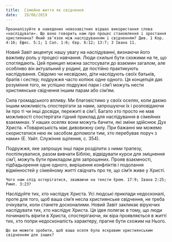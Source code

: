 ```yaml
---
title:  Сімейне життя як свідчення
date:   19/06/2019
---
```


`Проаналізуйте в наведених новозавітних віршах використання слова «наслідувати». Що воно говорить нам про процес становлення і зростання християнина? Який зв’язок між наслідуванням і свідченням? Див. 1 Кор. 4:16; Ефес. 5:1; 1 Сол. 1:6; Євр. 6:12; 13:7; 3 Івана 11.`

Новий Завіт акцентує нашу увагу на наслідуванні, визнаючи його важливу роль у процесі навчання. Люди схильні бути схожими на те, що споглядають. Цей принцип можна застосувати до взаємин загалом, але особливо він актуальний у родині, де постійно практикують наслідування. Свідомо чи несвідомо, діти наслідують своїх батьків, братів і сестер; подружжя часто копіює одне одного. Ця концепція дає розуміння того, як успішно подружні пари і сім’ї можуть нести християнське свідчення іншим парам або сім’ям.

Сила громадського впливу. Ми благовістимо у своїх оселях, коли даємо іншим можливість спостерігати за нами, запрошуючи їх і розповідаючи їм про ті чи інші досвіди, пережиті в сім’ї. Багато хто просто не мав можливості спостерігати гідний приклад для наслідування в сімейних взаєминах. У наших оселях вони можуть бачити, які зміни здійснює Дух Христа. «Товариськість має дивовижну силу. При бажанні ми можемо скористатися нею як засобом допомоги тим, хто перебуває поруч з нами» (Е. Уайт. Служіння зцілення, с. 354).

Подружжя, яке запрошує інші пари розділити з ними трапезу, поспілкуватися, разом вивчати Біблію, відвідувати курси для зміцнення сім’ї, можуть бути прикладом для запрошених. Прояв взаємності, підбадьорення одне одного, вирішення конфліктів і подолання відмінностей у сімейному житті свідчать про те, що сім’я живе у Христі.

`Чого нам слід остерігатися, зважаючи на тексти Єрем. 17:9; Івана 2:25; Римл. 3:23?`

Наслідуйте тих, хто наслідує Христа. Усі людські приклади недосконалі, проте для того, щоб ваша сім’я несла християнське свідчення, не треба очікувати, коли станете досконалими. Новий Завіт закликає віруючих наслідувати тих, хто наслідує Христа. Ця ідея полягає в тому, що люди починають вірити в Христа, спостерігаючи, як віра проявляється в житті тих, хто попри недосконалість характеру, прагне бути схожим на Нього.

`Що ви можете зробити, щоб ваша оселя була яскравим християнським свідченням для інших?`